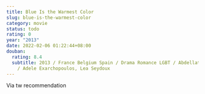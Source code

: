 ```yaml
---
title: Blue Is the Warmest Color
slug: blue-is-the-warmest-color
category: movie
status: todo
rating: 0
year: "2013"
date: 2022-02-06 01:22:44+08:00
douban:
  rating: 8.4
  subtitle: 2013 / France Belgium Spain / Drama Romance LGBT / Abdellatif Kechiche
    / Adele Exarchopoulos, Lea Seydoux
---
```


Via tw recommendation
